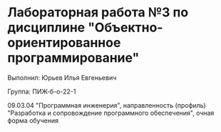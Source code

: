 # Лабораторная работа №3 по дисциплине "Объектно-ориентированное программирование"

Выполнил: Юрьев Илья Евгеньевич

Группа: ПИЖ-б-о-22-1

09.03.04 "Программная инженерия", направленность (профиль) "Разработка и сопровождение программного обеспечения", очная форма обучения
